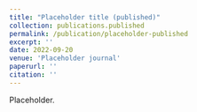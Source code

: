 ```yaml
---
title: "Placeholder title (published)"
collection: publications.published
permalink: /publication/placeholder-published
excerpt: ''
date: 2022-09-20
venue: 'Placeholder journal'
paperurl: ''
citation: ''
---
```


Placeholder.
